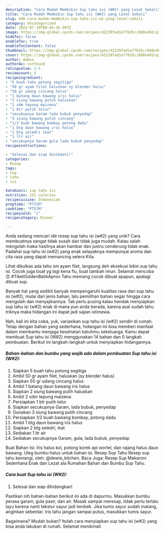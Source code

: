 ```yaml
---
description: "Cara Mudah Membikin Sup tahu isi (W#2) yang Lezat Sekali"
title: "Cara Mudah Membikin Sup tahu isi (W#2) yang Lezat Sekali"
slug: 446-cara-mudah-membikin-sup-tahu-isi-w2-yang-lezat-sekali
category: Uncategorized
date: 2022-07-19T08:44:16.997Z
image: https://img-global.cpcdn.com/recipes/42239fad1e77b35c/680x482cq70/sup-tahu-isi-w2-foto-resep-utama.jpg
hideToc: false
enableToc: true
enableTocContent: false
thumbnail: https://img-global.cpcdn.com/recipes/42239fad1e77b35c/680x482cq70/sup-tahu-isi-w2-foto-resep-utama.jpg
cover: https://img-global.cpcdn.com/recipes/42239fad1e77b35c/680x482cq70/sup-tahu-isi-w2-foto-resep-utama.jpg
author: Admin
authorAv: notfound
ratingvalue: 3.5
reviewcount: 3
recipeingredient:
- "5 buah tahu potong segitiga"
- "50 gr ayam filet haluskan sy blender halus"
- "50 gr udang cincang halus"
- "1 batang daun bawang iris halus"
- "2 siung bawang putih haluskan"
- "2 sdm tepung maizena"
- "1 btr putih telur"
- "secukupnya Garam lada bubuk penyedap"
- "3 siung bawang putih cincang"
- "1/2 buah bawang bombay potong dadu"
- "1 btg daun bawang iris halus"
- "2 btg seledri ikat"
- "1 ltr air"
- "secukupnya Garam gula lada bubuk penyedap"
recipeinstructions:

- "Selesai dan siap dinikmati!"
categories:
- Resep
tags:
- sup
- tahu
- isi

katakunci: sup tahu isi 
nutrition: 251 calories
recipecuisine: Indonesian
preptime: "PT31M"
cooktime: "PT57M"
recipeyield: "1"
recipecategory: Dinner

---
```





Anda sedang mencari ide resep sup tahu isi (w#2) yang unik? Cara membuatnya sangat tidak susah dan tidak juga mudah. Kalau salah mengolah maka hasilnya akan hambar dan justru cenderung tidak enak. Padahal sup tahu isi (w#2) yang enak selayaknya mempunyai aroma dan cita rasa yang dapat memancing selera Kita.





Lihat dikulkas ada tahu sm ayam filet, langsung deh eksekusi bikin sup tahu isi. Cocok juga buat yg lagi kena flu, buat tambah imun. Selamat mencoba 😊 #TiketGoldenBatikApron Tahu memang cocok dibuat apapun, apalagi dibuat sup.

Banyak hal yang sedikit banyak mempengaruhi kualitas rasa dari sup tahu isi (w#2), mulai dari jenis bahan, lalu pemilihan bahan segar hingga cara mengolah dan menyajikannya. Tak perlu pusing kalau hendak menyiapkan sup tahu isi (w#2) enak di mana pun anda berada, karena asal sudah tahu triknya maka hidangan ini dapat jadi sajian istimewa.






Nah, kali ini kita coba, yuk, variasikan sup tahu isi (w#2) sendiri di rumah. Tetap dengan bahan yang sederhana, hidangan ini bisa memberi manfaat dalam membantu menjaga kesehatan tubuhmu sekeluarga. Kamu dapat membuat Sup tahu isi (W#2) menggunakan 14 bahan dan 0 langkah pembuatan. Berikut ini langkah-langkah untuk menyiapkan hidangannya.

<!--inarticleads1-->

##### Bahan-bahan dan bumbu yang wajib ada dalam pembuatan Sup tahu isi (W#2):

1. Siapkan 5 buah tahu potong segitiga
1. Ambil 50 gr ayam filet, haluskan (sy blender halus)
1. Siapkan 50 gr udang cincang halus
1. Ambil 1 batang daun bawang iris halus
1. Siapkan 2 siung bawang putih haluskan
1. Ambil 2 sdm tepung maizena
1. Persiapkan 1 btr putih telur
1. Siapkan secukupnya Garam, lada bubuk, penyedap
1. Gunakan 3 siung bawang putih cincang
1. Persiapkan 1/2 buah bawang bombay, potong dadu
1. Ambil 1 btg daun bawang iris halus
1. Siapkan 2 btg seledri, ikat
1. Sediakan 1 ltr air
1. Sediakan secukupnya Garam, gula, lada bubuk, penyedap


Buat Bahan Isi: Iris halus kol, potong korek api wortel, dan rajang halus daun bawang. Uleg bumbu halus untuk bahan isi. Resep Sup Tahu Resep sup tahu kemangi, oleh: @dewie_kitchen. Baca Juga: Resep Sup Makaroni Sederhana Enak dan Lezat ala Rumahan Bahan dan Bumbu Sup Tahu. 

<!--inarticleads2-->

##### Cara buat Sup tahu isi (W#2):


1. Selesai dan siap dihidangkan!

Pastikan nih bahan-bahan berikut ini ada di dapurmu. Masukkan bumbu perasa garam, gula pasir, dan air. Masak sampai meresap, tidak perlu terlalu layu karena nanti tekstur sayur jadi lembek. Jika tumis sayur sudah matang, anginkan sebentar. Iris tahu jangan sampai putus, masukkan tumis sayur. 

Bagaimana? Mudah bukan? Itulah cara menyiapkan sup tahu isi (w#2) yang bisa anda lakukan di rumah. Selamat menikmati
